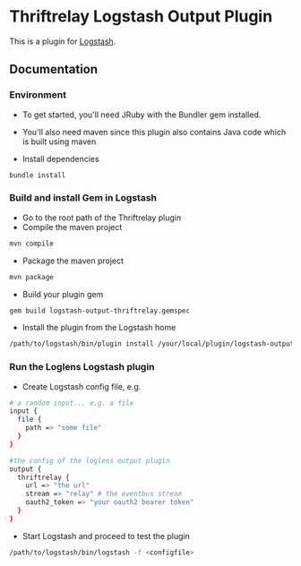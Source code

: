 # Thriftrelay Logstash Output Plugin

This is a plugin for [Logstash](https://github.com/elastic/logstash).

## Documentation
### Environment
- To get started, you'll need JRuby with the Bundler gem installed.
- You'll also need maven since this plugin also contains Java code which is built using maven

- Install dependencies
```sh
bundle install
```
### Build and install Gem in Logstash
- Go to the root path of the Thriftrelay plugin
- Compile the maven project

```sh
mvn compile
```
- Package the maven project
```sh
mvn package
```
- Build your plugin gem
```sh
gem build logstash-output-thriftrelay.gemspec
```
- Install the plugin from the Logstash home
```sh
/path/to/logstash/bin/plugin install /your/local/plugin/logstash-output-thriftrelay-1.0.0-java.gem
```
### Run the Loglens Logstash plugin
- Create Logstash config file, e.g.
```sh
# a random input... e.g. a file
input {
  file {
    path => "some file"
  }
}

#the config of the loglens output plugin
output {
  thriftrelay {
    url => "the url"
    stream => "relay" # the eventbus stream
    oauth2_token => "your oauth2 bearer token"
  }
}
```
- Start Logstash and proceed to test the plugin
```sh
/path/to/logstash/bin/logstash -f <configfile>
```
